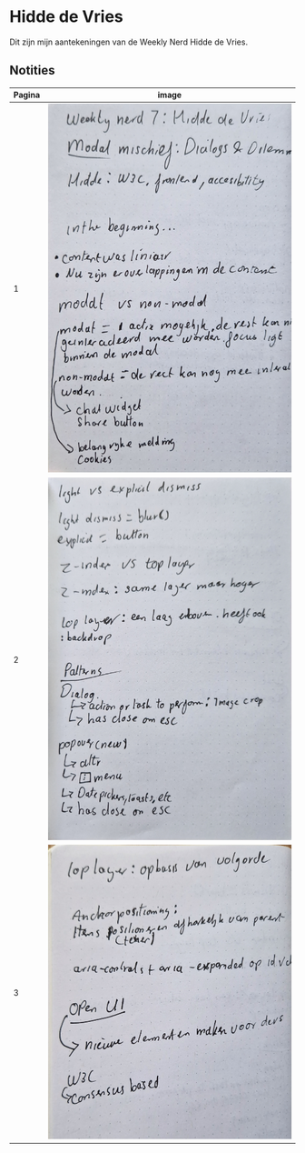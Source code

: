 # Hidde de Vries

Dit zijn mijn aantekeningen van de Weekly Nerd Hidde de Vries. 

## Notities
| Pagina | image |
| ------ | ----- |
| 1 | ![Aantekeningen](/images/nerd7-p1.jpg) |
| 2 | ![Aantekeningen](/images/nerd7-p2.jpg) |
| 3 | ![Aantekeningen](/images/nerd7-p3.jpg) |
